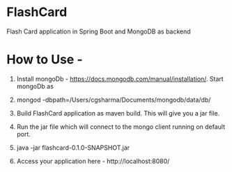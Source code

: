 # FlashCard
Flash Card application in Spring Boot and MongoDB as backend

# How to Use -
1. Install mongoDb - https://docs.mongodb.com/manual/installation/. Start mongoDb as 
2. mongod -dbpath=/Users/cgsharma/Documents/mongodb/data/db/

3. Build FlashCard application as maven build. This will give you a jar file.
4. Run the jar file which will connect to the mongo client running on default port.
5. java -jar flashcard-0.1.0-SNAPSHOT.jar
6. Access your application here - http://localhost:8080/
